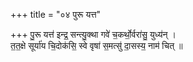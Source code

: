 +++
title = "०४ पुरू यत्त"

+++
पु॒रू यत्त॑ इन्द्र॒ सन्त्यु॒क्था गवे॑ च॒कर्थो॒र्वरा॑सु॒ युध्य॑न् ।  
त॒त॒क्षे सूर्या॑य चि॒दोक॑सि॒ स्वे वृषा॑ स॒मत्सु॑ दा॒सस्य॒ नाम॑ चित् ॥